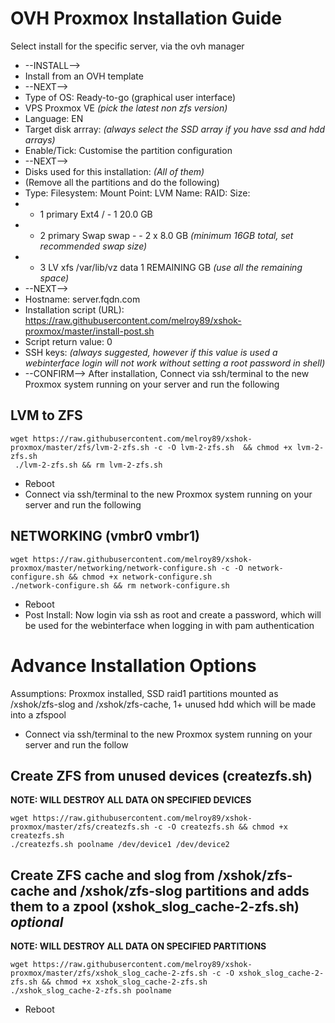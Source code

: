 # OVH Proxmox Installation Guide

Select install for the specific server, via the ovh manager

- --INSTALL-->
- Install from an OVH template
- --NEXT-->
- Type of OS: Ready-to-go (graphical user interface)
- VPS Proxmox VE _(pick the latest non zfs version)_
- Language: EN
- Target disk arrray: _(always select the SSD array if you have ssd and hdd arrays)_
- Enable/Tick: Customise the partition configuration
- --NEXT-->
- Disks used for this installation: _(All of them)_
- (Remove all the partitions and do the following)
- Type: Filesystem: Mount Point: LVM Name: RAID: Size:
- - 1 primary Ext4 / - 1 20.0 GB
- - 2 primary Swap swap - - 2 x 8.0 GB _(minimum 16GB total, set recommended swap size)_
- - 3 LV xfs /var/lib/vz data 1 REMAINING GB _(use all the remaining space)_
- --NEXT-->
- Hostname: server.fqdn.com
- Installation script (URL): https://raw.githubusercontent.com/melroy89/xshok-proxmox/master/install-post.sh
- Script return value: 0
- SSH keys: _(always suggested, however if this value is used a webinterface login will not work without setting a root password in shell)_
- --CONFIRM-->
  After installation, Connect via ssh/terminal to the new Proxmox system running on your server and run the following

## LVM to ZFS

```
wget https://raw.githubusercontent.com/melroy89/xshok-proxmox/master/zfs/lvm-2-zfs.sh -c -O lvm-2-zfs.sh  && chmod +x lvm-2-zfs.sh
 ./lvm-2-zfs.sh && rm lvm-2-zfs.sh
```

- Reboot
- Connect via ssh/terminal to the new Proxmox system running on your server and run the following

## NETWORKING (vmbr0 vmbr1)

```
wget https://raw.githubusercontent.com/melroy89/xshok-proxmox/master/networking/network-configure.sh -c -O network-configure.sh && chmod +x network-configure.sh
./network-configure.sh && rm network-configure.sh
```

- Reboot
- Post Install: Now login via ssh as root and create a password, which will be used for the webinterface when logging in with pam authentication

# Advance Installation Options

Assumptions: Proxmox installed, SSD raid1 partitions mounted as /xshok/zfs-slog and /xshok/zfs-cache, 1+ unused hdd which will be made into a zfspool

- Connect via ssh/terminal to the new Proxmox system running on your server and run the follow

## Create ZFS from unused devices (createzfs.sh)

**NOTE: WILL DESTROY ALL DATA ON SPECIFIED DEVICES**

```
wget https://raw.githubusercontent.com/melroy89/xshok-proxmox/master/zfs/createzfs.sh -c -O createzfs.sh && chmod +x createzfs.sh
./createzfs.sh poolname /dev/device1 /dev/device2
```

## Create ZFS cache and slog from /xshok/zfs-cache and /xshok/zfs-slog partitions and adds them to a zpool (xshok_slog_cache-2-zfs.sh) _optional_

**NOTE: WILL DESTROY ALL DATA ON SPECIFIED PARTITIONS**

```
wget https://raw.githubusercontent.com/melroy89/xshok-proxmox/master/zfs/xshok_slog_cache-2-zfs.sh -c -O xshok_slog_cache-2-zfs.sh && chmod +x xshok_slog_cache-2-zfs.sh
./xshok_slog_cache-2-zfs.sh poolname
```

- Reboot
